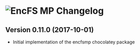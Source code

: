 # ![EncFS MP Changelog](https://img.shields.io/badge/EncFS%20MP-Package%20Changelog-blue.svg?style=for-the-badge)

## Version 0.11.0 (2017-10-01)

- Initial implementation of the encfsmp chocolatey package
